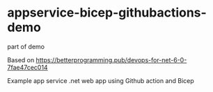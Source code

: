 # appservice-bicep-githubactions-demo

part of demo

Based on https://betterprogramming.pub/devops-for-net-6-0-7fae47cec014

Example app service .net web app using Github action and Bicep
